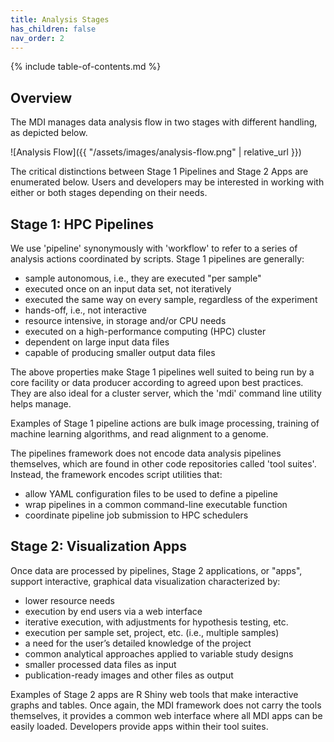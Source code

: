 ```yaml
---
title: Analysis Stages
has_children: false
nav_order: 2
---
```


{% include table-of-contents.md %}

## Overview

The MDI manages data analysis flow in two stages with different handling, as depicted below. 

![Analysis Flow]({{ "/assets/images/analysis-flow.png" | relative_url }})

The critical distinctions between Stage 1 Pipelines and Stage 2
Apps are enumerated below. Users and developers may be interested in 
working with either or both stages depending on their needs.

## Stage 1: HPC Pipelines

We use 'pipeline' synonymously with 'workflow' to refer to a series of analysis 
actions coordinated by scripts. Stage 1 pipelines are generally:

- sample autonomous, i.e., they are executed "per sample"
- executed once on an input data set, not iteratively
- executed the same way on every sample, regardless of the experiment
- hands-off, i.e., not interactive
- resource intensive, in storage and/or CPU needs
- executed on a high-performance computing (HPC) cluster
- dependent on large input data files
- capable of producing smaller output data files

The above properties make Stage 1 pipelines well suited to being run by a core facility 
or data producer according to agreed upon best practices. They are also ideal for a 
cluster server, which the 'mdi' command line utility helps manage.

Examples of Stage 1 pipeline actions are bulk image processing, 
training of machine learning algorithms, and read alignment to a genome.

The pipelines framework does not encode data analysis pipelines themselves, 
which are found in other code repositories called 'tool suites'. 
Instead, the framework encodes script utilities that:

- allow YAML configuration files to be used to define a pipeline
- wrap pipelines in a common command-line executable function
- coordinate pipeline job submission to HPC schedulers

## Stage 2: Visualization Apps

Once data are processed by pipelines, Stage 2 applications, or "apps",
support interactive, graphical data visualization characterized by:

- lower resource needs
- execution by end users via a web interface
- iterative execution, with adjustments for hypothesis testing, etc.
- execution per sample set, project, etc. (i.e., multiple samples)
- a need for the user’s detailed knowledge of the project
- common analytical approaches applied to variable study designs
- smaller processed data files as input
- publication-ready images and other files as output

Examples of Stage 2 apps are R Shiny web tools that make
interactive graphs and tables. Once again, the MDI framework does not
carry the tools themselves, it provides a common web interface
where all MDI apps can be easily loaded. Developers provide apps 
within their tool suites.
